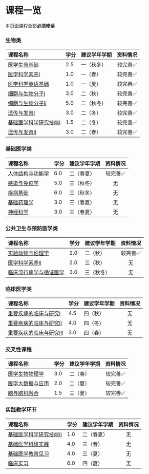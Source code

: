 # 课程一览

本页面课程全部**必须修读**

### 生物类

<div style="text-align: center" markdown="1">

| 课程名称 | 学分 | 建议学年学期 | 资料情况 |
|:--|:--|:--|:--:|
|[医学生命基础](medical_life_fundamentals/index.md)|2.5|一（秋冬）|较完善✅|
|[医学科学素养Ⅰ](medical_research_literacy_1/index.md)|1.0|一（春）|较完善✅|
|[医学科学英语基础](essential_english_for_medicial_sciences/index.md)|1.0|一（夏）|较完善✅|
|[细胞与生物分子Ⅰ](molecular_cell_biology_1/index.md)|3.0|二（秋）|较完善✅|
|[细胞与生物分子Ⅱ](molecular_cell_biology_2/index.md)|5.0|二（秋冬）|较完善✅|
|[遗传与发育Ⅰ](genetics_and_developmental_biology_1/index.md)|3.0|二（冬）|较完善✅|
|[基础医学科学研究技能Ⅰ](basic_techniques_in_medical_sciences_1/index.md)|1.5|二（冬）|较完善✅|
|[遗传与发育Ⅱ](genetics_and_developmental_biology_2/index.md)|3.0|二（春）|较完善✅|

</div>

### 基础医学类

<div style="text-align: center" markdown="1">

| 课程名称 | 学分 | 建议学年学期 | 资料情况 |
|:--|:--|:--|:--:|
|[人体结构与功能学](structure_and_function_of_the_human_body/index.md)|6.0|二（春夏）|较完善✅|
|[感染与免疫学](infectious_diseases_and_immunity/index.md)|5.0|三（秋冬）|无|
|[疾病基础](the_basis_for_human_diseases/index.md)|6.0|三（秋冬）|无|
|[基础药理学](basic_pharmacology/index.md)|3.0|三（春夏）|无|
|[神经科学](neuroscience/index.md)|3.0|三（春夏）|无|

</div>

### 公共卫生与预防医学类

<div style="text-align: center" markdown="1">

| 课程名称 | 学分 | 建议学年学期 | 资料情况 |
|:--|:--|:--|:--:|
|[实验动物与伦理学](experimental_animals_and_ethics/index.md)|2.0|二（秋）|较完善✅|
|[医学科学素养Ⅱ](medical_science_literacy_2/index.md)|2.0|三（秋）|无|
|[临床流行病学与循证医学](clinical_epidemiology_and_evidence_based_medicine/index.md)|3.0|三（秋冬）|无|

</div>

### 临床医学类

<div style="text-align: center" markdown="1">

| 课程名称 | 学分 | 建议学年学期 | 资料情况 |
|:--|:--|:--|:--:|
|[重要疾病的临床与研究Ⅰ](human_diseases_from_clinic_to_research_1/index.md)|4.5|四（秋）|无|
|[重要疾病的临床与研究Ⅱ](human_diseases_from_clinic_to_research_2/index.md)|4.0|四（冬）|无|
|[重要疾病的临床与研究Ⅲ](human_diseases_from_clinic_to_research_3/index.md)|3.0|四（春）|无|

</div>

### 交叉性课程

<div style="text-align: center" markdown="1">

| 课程名称 | 学分 | 建议学年学期 | 资料情况 |
|:--|:--|:--|:--:|
|[医学生物物理学](medical_biophysics/index.md)|3.0|二（春）|较完善✅|
|[医学大数据与应用](medical_big_data_and_application/index.md)|2.0|二（夏）|较完善✅|
|[脑与脑机融合](brain_and_brain_machine_integrated_systems/index.md)|1.5|三（夏）|较完善✅|

</div>

### 实践教学环节

<div style="text-align: center" markdown="1">

| 课程名称 | 学分 | 建议学年学期 | 资料情况 |
|:--|:--|:--|:--:|
|[基础医学科学研究技能Ⅱ](basic_techniques_in_medical_sciences_1/index.md)|1.0|二（春夏）|无|
|[基础医学科研实践](medical_research_practice/index.md)|4.0|三（春）|无|
|[基础医学教育见习](educational_probation_of_basis_medicine/index.md)|4.0|三（夏）|无|
|[临床实习](clinical_practice/index.md)|6.0|四（夏）|无|

</div>
